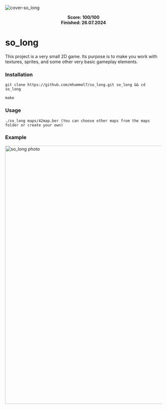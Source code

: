 ![cover-so_long](https://github.com/user-attachments/assets/4df01f73-8308-4ab9-be10-1acab0dab089)

<div align="center">
  <strong>Score: 100/100</strong><br>
  <strong>Finished: 26.07.2024</strong>
</div>

# so_long

This project is a very small 2D game.
Its purpose is to make you work with textures, sprites,
and some other very basic gameplay elements.

### Installation

```plaintext
git clone https://github.com/mhummel7/so_long.git so_long && cd so_long
```

```plaintext
make
```

### Usage
```plaintext
./so_long maps/42map.ber (You can choose other maps from the maps folder or create your own)
```

### Example

<img width="831" alt="so_long photo" src="https://github.com/user-attachments/assets/2d63aa70-9715-4049-85d7-01d9380b391e">

